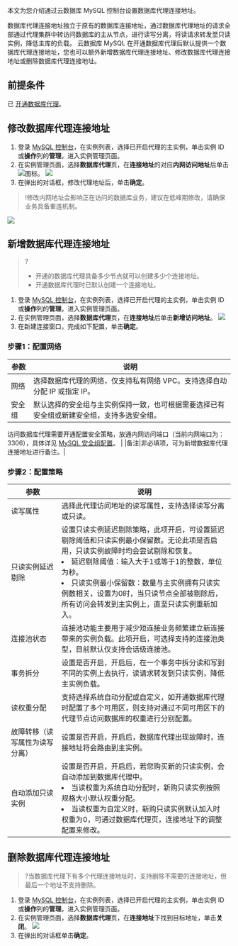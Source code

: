 本文为您介绍通过云数据库 MySQL 控制台设置数据库代理连接地址。

数据库代理连接地址独立于原有的数据库连接地址，通过数据库代理地址的请求全部通过代理集群中转访问数据库的主从节点，进行读写分离，将读请求转发至只读实例，降低主库的负载。
云数据库 MySQL 在开通数据库代理后默认提供一个数据库代理连接地址，您也可以额外新增数据库代理连接地址、修改数据库代理连接地址或删除数据库代理连接地址。

## 前提条件
已 [开通数据库代理](https://cloud.tencent.com/document/product/236/82231)。

## 修改数据库代理连接地址
1. 登录 [MySQL 控制台](https://console.cloud.tencent.com/cdb)，在实例列表，选择已开启代理的主实例，单击实例 ID 或**操作**列的**管理**，进入实例管理页面。
2. 在实例管理页面，选择**数据库代理**页，在**连接地址**的对应**内网访问地址**后单击<img src="https://main.qcloudimg.com/raw/be716b5360d5256a9d5e816e29872ec1.png"  style="margin:0;">图标。
![](https://qcloudimg.tencent-cloud.cn/raw/a88727b33df1a69b5670df3fd778e4d1.png)
3. 在弹出的对话框，修改代理地址后，单击**确定**。
>!修改内网地址会影响正在访问的数据库业务，建议在低峰期修改，请确保业务具备重连机制。
>
![](https://main.qcloudimg.com/raw/1756464b7c6edb3315ec8c1ca2a664a3.png)

## 新增数据库代理连接地址
>?
>- 开通的数据库代理具备多少节点就可以创建多少个连接地址。
>- 开通数据库代理时已默认创建一个连接地址。
>
1. 登录 [MySQL 控制台](https://console.cloud.tencent.com/cdb)，在实例列表，选择已开启代理的主实例，单击实例 ID 或**操作**列的**管理**，进入实例管理页面。
2. 在实例管理页面，选择**数据库代理**页，在**连接地址**后单击**新增访问地址**。
![](https://qcloudimg.tencent-cloud.cn/raw/9d8892612ab653e328c14b6ad87f42a7.png)
3. 在新建连接窗口，完成如下配置，单击**确定**。

### 步骤1：配置网络
 
| 参数 | 说明 | 
|---------|---------|
| 网络 | 选择数据库代理的网络，仅支持私有网络 VPC。支持选择自动分配 IP 或指定 IP。 | 
| 安全组 | 默认选择的安全组与主实例保持一致，也可根据需要选择已有安全组或新建安全组，支持多选安全组。<dx-alert infotype="notice" title="">
访问数据库代理需要开通配置安全策略，放通内网访问端口（当前内网端口为：3306），具体详见 [MySQL 安全组配置](https://cloud.tencent.com/document/product/236/9537)。
</dx-alert> | 
|备注|非必填项，可为新增数据库代理连接地址进行备注。|

### 步骤2：配置策略

| 参数 | 说明 | 
|---------|---------|
| 读写属性 | 选择此代理访问地址的读写属性，支持选择读写分离或只读。 | 
| 只读实例延迟剔除 | 设置只读实例延迟剔除策略，此项开启，可设置延迟剔除阈值和只读实例最小保留数。无论此项是否启用，只读实例故障时均会尝试剔除和恢复。<li>延迟剔除阈值：输入大于1或等于1的整数，单位为秒。<li>只读实例最小保留数：数量与主实例拥有只读实例数相关，设置为0时，当只读节点全部被剔除后，所有访问会转发到主实例上，直至只读实例重新加入。 | 
| 连接池状态 | 连接池功能主要用于减少短连接业务频繁建立新连接带来的实例负载。此项开启，可选择支持的连接池类型，目前默认仅支持会话级连接池。 | 
| 事务拆分 | 设置是否开启，开启后，在一个事务中拆分读和写到不同的实例上去执行，读请求转发到只读实例，降低主实例负载。 | 
| 读权重分配 | 支持选择系统自动分配或自定义，如开通数据库代理时配置了多个可用区，则支持对通过不同可用区下的代理节点访问数据库的权重进行分别配置。 | 
| 故障转移（读写属性为读写分离） | 设置是否开启，开启后，数据库代理出现故障时，连接地址将会路由到主实例。 | 
| 自动添加只读实例 | 设置是否开启，开启后，若您购买新的只读实例，会自动添加到数据库代理中。<li>当读权重为系统自动分配时，新购只读实例按照规格大小默认权重分配。<li>当读权重为自定义时，新购只读实例默认加入时权重为0，可通过数据库代理页，连接地址下的调整配置来修改。</li> | 

## 删除数据库代理连接地址
>?当数据库代理下有多个代理连接地址时，支持删除不需要的连接地址，但最后一个地址不支持删除。
>
1. 登录 [MySQL 控制台](https://console.cloud.tencent.com/cdb)，在实例列表，选择已开启代理的主实例，单击实例 ID 或**操作**列的**管理**，进入实例管理页面。
2. 在实例管理页面，选择**数据库代理**页，在**连接地址**下找到目标地址，单击**关闭**。
![](https://qcloudimg.tencent-cloud.cn/raw/6837f721627fcf0c61a36ac7b4d81898.png)
3. 在弹出的对话框单击**确定**。

